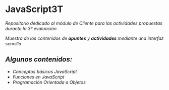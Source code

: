 # JavaScript3T

<i>Repositorio dedicado al módulo de Cliente para las actividades propuestas durante la 3ª evaluación<i>
  
  <i>Muestra de los contenidos de <b>apuntes</b> y <b>actividades</b> mediante una interfaz sencilla</i>
  
 <h2>Algunos contenidos:</h2>
 <ul>
   <li>Conceptos básicos JavaScript</li>
   <li>Funciones en JavaScript</li>
   <li>Programación Orientada a Objetos</li>
 </ul> 
